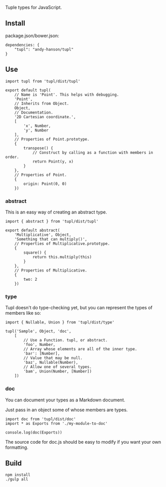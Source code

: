 Tuple types for JavaScript.

## Install

package.json/bower.json:

	dependencies: {
		"tupl": "andy-hanson/tupl"
	}

## Use

	import tupl from 'tupl/dist/tupl'

	export default tupl(
		// Name is 'Point'. This helps with debugging.
		'Point',
		// Inherits from Object.
		Object,
		// Documentation.
		'2D Cartesian coordinate.',
		[
			'x', Number,
			'y', Number
		],
		// Properties of Point.prototype.
		{
			transpose() {
				// Construct by calling as a function with members in order.
				return Point(y, x)
			}
		},
		// Properties of Point.
		{
			origin: Point(0, 0)
		})


### abstract

This is an easy way of creating an abstract type.

	import { abstract } from 'tupl/dist/tupl'

	export default abstract(
		'Multiplicative', Object,
		'Something that can multiply()',
		// Properties of Multiplicative.prototype.
		{
			square() {
				return this.multiply(this)
			}
		},
		// Properties of Multiplicative.
		{
			two: 2
		})


### type

Tupl doesn't do type-checking yet, but you can represent the types of members like so:

	import { Nullable, Union } from 'tupl/dist/type'

	tupl('Sample', Object, 'doc',
		[
			// Use a Function. tupl, or abstract.
			'foo', Number,
			// Array whose elements are all of the inner type.
			'bar': [Number],
			// Value that may be null.
			'baz', Nullable(Number),
			// Allow one of several types.
			'bam', Union(Number, [Number])
		])


### doc

You can document your types as a Markdown document.

Just pass in an object some of whose members are types.

	import doc from 'tupl/dist/doc'
	import * as Exports from './my-module-to-doc'

	console.log(doc(Exports))

The source code for doc.js should be easy to modify if you want your own formatting.


## Build

	npm install
	./gulp all
